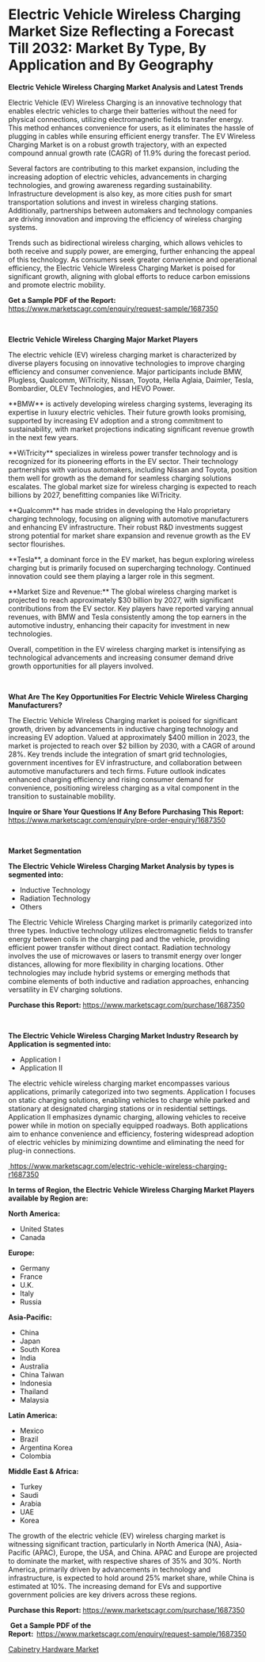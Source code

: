 <p><h1>Electric Vehicle Wireless Charging Market Size Reflecting a Forecast Till 2032: Market By Type, By Application and By Geography</h1></p><p><strong>Electric Vehicle Wireless Charging Market Analysis and Latest Trends</strong></p>
<p><p>Electric Vehicle (EV) Wireless Charging is an innovative technology that enables electric vehicles to charge their batteries without the need for physical connections, utilizing electromagnetic fields to transfer energy. This method enhances convenience for users, as it eliminates the hassle of plugging in cables while ensuring efficient energy transfer. The EV Wireless Charging Market is on a robust growth trajectory, with an expected compound annual growth rate (CAGR) of 11.9% during the forecast period.</p><p>Several factors are contributing to this market expansion, including the increasing adoption of electric vehicles, advancements in charging technologies, and growing awareness regarding sustainability. Infrastructure development is also key, as more cities push for smart transportation solutions and invest in wireless charging stations. Additionally, partnerships between automakers and technology companies are driving innovation and improving the efficiency of wireless charging systems. </p><p>Trends such as bidirectional wireless charging, which allows vehicles to both receive and supply power, are emerging, further enhancing the appeal of this technology. As consumers seek greater convenience and operational efficiency, the Electric Vehicle Wireless Charging Market is poised for significant growth, aligning with global efforts to reduce carbon emissions and promote electric mobility.</p></p>
<p><strong>Get a Sample PDF of the Report:&nbsp;</strong> <a href="https://www.marketscagr.com/enquiry/request-sample/1687350?utm_campaign=3115&utm_medium=2&utm_source=Github&utm_content=ia&utm_term=26032025&utm_id=electric-vehicle-wireless-charging">https://www.marketscagr.com/enquiry/request-sample/1687350</a></p>
<p>&nbsp;</p>
<p><strong>Electric Vehicle Wireless Charging Major Market Players</strong></p>
<p><p>The electric vehicle (EV) wireless charging market is characterized by diverse players focusing on innovative technologies to improve charging efficiency and consumer convenience. Major participants include BMW, Plugless, Qualcomm, WiTricity, Nissan, Toyota, Hella Aglaia, Daimler, Tesla, Bombardier, OLEV Technologies, and HEVO Power.</p><p>**BMW** is actively developing wireless charging systems, leveraging its expertise in luxury electric vehicles. Their future growth looks promising, supported by increasing EV adoption and a strong commitment to sustainability, with market projections indicating significant revenue growth in the next few years.</p><p>**WiTricity** specializes in wireless power transfer technology and is recognized for its pioneering efforts in the EV sector. Their technology partnerships with various automakers, including Nissan and Toyota, position them well for growth as the demand for seamless charging solutions escalates. The global market size for wireless charging is expected to reach billions by 2027, benefitting companies like WiTricity.</p><p>**Qualcomm** has made strides in developing the Halo proprietary charging technology, focusing on aligning with automotive manufacturers and enhancing EV infrastructure. Their robust R&D investments suggest strong potential for market share expansion and revenue growth as the EV sector flourishes.</p><p>**Tesla**, a dominant force in the EV market, has begun exploring wireless charging but is primarily focused on supercharging technology. Continued innovation could see them playing a larger role in this segment.</p><p>**Market Size and Revenue:** The global wireless charging market is projected to reach approximately $30 billion by 2027, with significant contributions from the EV sector. Key players have reported varying annual revenues, with BMW and Tesla consistently among the top earners in the automotive industry, enhancing their capacity for investment in new technologies. </p><p>Overall, competition in the EV wireless charging market is intensifying as technological advancements and increasing consumer demand drive growth opportunities for all players involved.</p></p>
<p>&nbsp;</p>
<p><strong>What Are The Key Opportunities For Electric Vehicle Wireless Charging Manufacturers?</strong></p>
<p><p>The Electric Vehicle Wireless Charging market is poised for significant growth, driven by advancements in inductive charging technology and increasing EV adoption. Valued at approximately $400 million in 2023, the market is projected to reach over $2 billion by 2030, with a CAGR of around 28%. Key trends include the integration of smart grid technologies, government incentives for EV infrastructure, and collaboration between automotive manufacturers and tech firms. Future outlook indicates enhanced charging efficiency and rising consumer demand for convenience, positioning wireless charging as a vital component in the transition to sustainable mobility.</p></p>
<p><strong>Inquire or Share Your Questions If Any Before Purchasing This Report:</strong> <a href="https://www.marketscagr.com/enquiry/pre-order-enquiry/1687350?utm_campaign=3115&utm_medium=2&utm_source=Github&utm_content=ia&utm_term=26032025&utm_id=electric-vehicle-wireless-charging">https://www.marketscagr.com/enquiry/pre-order-enquiry/1687350</a></p>
<p>&nbsp;</p>
<p><strong>Market Segmentation</strong></p>
<p><strong>The Electric Vehicle Wireless Charging Market Analysis by types is segmented into:</strong></p>
<p><ul><li>Inductive Technology</li><li>Radiation Technology</li><li>Others</li></ul></p>
<p><p>The Electric Vehicle Wireless Charging market is primarily categorized into three types. Inductive technology utilizes electromagnetic fields to transfer energy between coils in the charging pad and the vehicle, providing efficient power transfer without direct contact. Radiation technology involves the use of microwaves or lasers to transmit energy over longer distances, allowing for more flexibility in charging locations. Other technologies may include hybrid systems or emerging methods that combine elements of both inductive and radiation approaches, enhancing versatility in EV charging solutions.</p></p>
<p><strong>Purchase this Report:&nbsp;</strong><a href="https://www.marketscagr.com/purchase/1687350?utm_campaign=3115&utm_medium=2&utm_source=Github&utm_content=ia&utm_term=26032025&utm_id=electric-vehicle-wireless-charging">https://www.marketscagr.com/purchase/1687350</a></p>
<p>&nbsp;</p>
<p><strong>The Electric Vehicle Wireless Charging Market Industry Research by Application is segmented into:</strong></p>
<p><ul><li>Application I</li><li>Application II</li></ul></p>
<p><p>The electric vehicle wireless charging market encompasses various applications, primarily categorized into two segments. Application I focuses on static charging solutions, enabling vehicles to charge while parked and stationary at designated charging stations or in residential settings. Application II emphasizes dynamic charging, allowing vehicles to receive power while in motion on specially equipped roadways. Both applications aim to enhance convenience and efficiency, fostering widespread adoption of electric vehicles by minimizing downtime and eliminating the need for plug-in connections.</p></p>
<p><a href="https://www.marketscagr.com/electric-vehicle-wireless-charging-r1687350?utm_campaign=3115&utm_medium=2&utm_source=Github&utm_content=ia&utm_term=26032025&utm_id=electric-vehicle-wireless-charging">&nbsp;https://www.marketscagr.com/electric-vehicle-wireless-charging-r1687350</a></p>
<p><strong>In terms of Region, the Electric Vehicle Wireless Charging Market Players available by Region are:</strong></p>
<p>
    <p> <strong> North America: </strong>
        <ul>
            <li>United States</li>
            <li>Canada</li>
        </ul>
        </p> 
    <p> <strong> Europe: </strong>
        <ul>
            <li>Germany</li>
            <li>France</li>
            <li>U.K.</li>
            <li>Italy</li>
            <li>Russia</li>
        </ul>
        </p> 
    <p> <strong> Asia-Pacific: </strong>
        <ul>
            <li>China</li>
            <li>Japan</li>
            <li>South Korea</li>
            <li>India</li>
            <li>Australia</li>
            <li>China Taiwan</li>
            <li>Indonesia</li>
            <li>Thailand</li>
            <li>Malaysia</li>
        </ul>
        </p> 
    <p> <strong> Latin America: </strong>
        <ul>
            <li>Mexico</li>
            <li>Brazil</li>
            <li>Argentina Korea</li>
            <li>Colombia</li>
        </ul>
        </p> 
    <p> <strong> Middle East & Africa: </strong>
        <ul>
            <li>Turkey</li>
            <li>Saudi</li>
            <li>Arabia</li>
            <li>UAE</li>
            <li>Korea</li>
        </ul>
    </p>
    </p>
<p><p>The growth of the electric vehicle (EV) wireless charging market is witnessing significant traction, particularly in North America (NA), Asia-Pacific (APAC), Europe, the USA, and China. APAC and Europe are projected to dominate the market, with respective shares of 35% and 30%. North America, primarily driven by advancements in technology and infrastructure, is expected to hold around 25% market share, while China is estimated at 10%. The increasing demand for EVs and supportive government policies are key drivers across these regions.</p></p>
<p><strong>Purchase this Report: </strong><a href="https://www.marketscagr.com/purchase/1687350?utm_campaign=3115&utm_medium=2&utm_source=Github&utm_content=ia&utm_term=26032025&utm_id=electric-vehicle-wireless-charging">https://www.marketscagr.com/purchase/1687350</a></p>
<p>&nbsp;<strong>Get a Sample PDF of the Report:&nbsp;&nbsp;</strong><a href="https://www.marketscagr.com/enquiry/request-sample/1687350?utm_campaign=3115&utm_medium=2&utm_source=Github&utm_content=ia&utm_term=26032025&utm_id=electric-vehicle-wireless-charging">https://www.marketscagr.com/enquiry/request-sample/1687350</a></p>
<p><strong></strong></p>
<p><p><a href="https://github.com/ajayanhaizan/Market-Research-Report-List-1/blob/main/cabinetry-hardware-market.md?utm_campaign=3115&utm_medium=2&utm_source=Github&utm_content=ia&utm_term=26032025&utm_id=electric-vehicle-wireless-charging">Cabinetry Hardware Market</a></p></p>